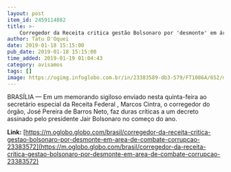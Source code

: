 ```yaml
---
layout: post
item_id: 2459114882
title: >-
    Corregedor da Receita critica gestão Bolsonaro por 'desmonte' em área de combate à corrupção
author: Tatu D'Oquei
date: 2019-01-18 15:15:00
pub_date: 2019-01-18 15:15:00
time_added: 2019-01-19 01:04:43
category: avisamos
tags: []
image: https://ogimg.infoglobo.com.br/in/23383589-db3-579/FT1086A/652/memo_cabeca.jpg
---
```


BRASÍLIA — Em um memorando sigiloso enviado nesta quinta-feira ao secretário especial da Receita Federal , Marcos Cintra, o corregedor do órgão, José Pereira de Barros Neto, faz duras críticas a um decreto assinado pelo presidente Jair Bolsonaro no começo do ano.

**Link:** [https://m.oglobo.globo.com/brasil/corregedor-da-receita-critica-gestao-bolsonaro-por-desmonte-em-area-de-combate-corrupcao-23383572](https://m.oglobo.globo.com/brasil/corregedor-da-receita-critica-gestao-bolsonaro-por-desmonte-em-area-de-combate-corrupcao-23383572)

